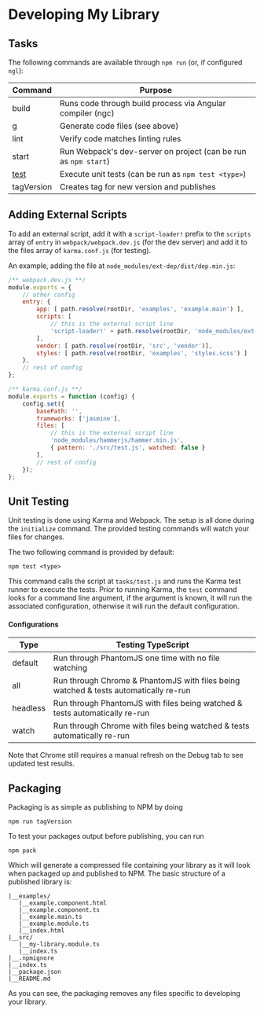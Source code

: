 # Developing My Library

## Tasks

The following commands are available through `npm run` (or, if configured
`ngl`):

Command     | Purpose
---         | ---
build       | Runs code through build process via Angular compiler (ngc)
g           | Generate code files (see above)
lint        | Verify code matches linting rules
start       | Run Webpack's dev-server on project (can be run as `npm start`)
[test](#unit)        | Execute unit tests (can be run as `npm test <type>`)
tagVersion  | Creates tag for new version and publishes

## Adding External Scripts

To add an external script, add it with a `script-loader!` prefix to the
`scripts` array of `entry` in `webpack/webpack.dev.js` (for the dev server)
and add it to the files array of `karma.conf.js` (for testing).

An example, adding the file at `node_modules/ext-dep/dist/dep.min.js`:

```javascript
/** webpack.dev.js **/
module.exports = {
    // other config
    entry: {
        app: [ path.resolve(rootDir, 'examples', 'example.main') ],
        scripts: [
            // this is the external script line
            'script-loader!' + path.resolve(rootDir, 'node_modules/ext-dep/dep.min')
        ],
        vendor: [ path.resolve(rootDir, 'src', 'vendor')],
        styles: [ path.resolve(rootDir, 'examples', 'styles.scss') ]
    },
    // rest of config
};

/** karma.conf.js **/
module.exports = function (config) {
    config.set({
        basePath: '',
        frameworks: ['jasmine'],
        files: [
            // this is the external script line
            'node_modules/hammerjs/hammer.min.js',
            { pattern: './src/test.js', watched: false }
        ],
        // rest of config
    });
};
```

## <a name="unit"></a>Unit Testing

Unit testing is done using Karma and Webpack. The setup is all done during the `initialize` command.
The provided testing commands will watch your files for changes.

The two following command is provided by default:

```shell
npm test <type>
```

This command calls the script at `tasks/test.js` and runs the Karma test runner to execute the tests.
Prior to running Karma, the `test` command looks for a command line argument, if the argument is known,
it will run the associated configuration, otherwise it will run the default configuration.

#### Configurations

Type | Testing TypeScript
---     | ---
default | Run through PhantomJS one time with no file watching
all     | Run through Chrome & PhantomJS with files being watched & tests automatically re-run
headless| Run through PhantomJS with files being watched & tests automatically re-run
watch   | Run through Chrome with files being watched & tests automatically re-run

Note that Chrome still requires a manual refresh on the Debug tab to see updated test results.

## <a name="pack"></a>Packaging

Packaging is as simple as publishing to NPM by doing

```shell
npm run tagVersion
```

To test your packages output before publishing, you can run

```shell
npm pack
```

Which will generate a compressed file containing your library as it will look when packaged up and
published to NPM. The basic structure of a published library is:

```
|__examples/
   |__example.component.html
   |__example.component.ts
   |__example.main.ts
   |__example.module.ts
   |__index.html
|__src/
   |__my-library.module.ts
   |__index.ts
|__.npmignore
|__index.ts
|__package.json
|__README.md
```

As you can see, the packaging removes any files specific to developing your library.
